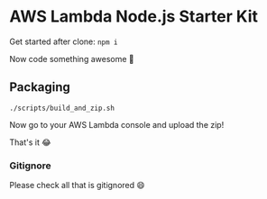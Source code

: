 # AWS Lambda Node.js Starter Kit

Get started after clone: `npm i`

Now code something awesome :rocket:

## Packaging

`./scripts/build_and_zip.sh`

Now go to your AWS Lambda console and upload the zip!

That's it :joy:

### Gitignore

Please check all that is gitignored :smile:
